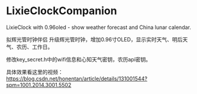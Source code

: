 # LixieClockCompanion
LixieClock with 0.96oled - show weather forecast and China lunar calendar.

拟辉光管时钟伴侣
升级辉光管时钟，增加0.96寸OLED，显示实时天气、明后天气、农历、工作日。

修改key_secret.h中的wifi信息和心知天气密钥，农历api密钥。

具体效果看这里的视频：
https://blog.csdn.net/honentan/article/details/131001544?spm=1001.2014.3001.5502

